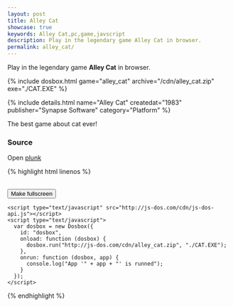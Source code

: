 ```yaml
---
layout: post
title: Alley Cat
showcase: true
keywords: Alley Cat,pc,game,javscript
description: Play in the legendary game Alley Cat in browser.
permalink: alley_cat/
---
```


Play in the legendary game **Alley Cat** in browser.

{% include dosbox.html game="alley_cat" archive="/cdn/alley_cat.zip" exe="./CAT.EXE" %}

<!--more-->

{% include details.html name="Alley Cat" createdat="1983" publisher="Synapse Software" category="Platform" %}

The best game about cat ever!

### Source

Open [plunk](http://plnkr.co/edit/wufEeZ?p=preview)

{% highlight html linenos %}
<!doctype html>
<html lang="en-us">
  <head>
    <meta charset="utf-8">
    <meta http-equiv="Content-Type" content="text/html; charset=utf-8">
    <title>js-dos api</title>
    <style type="text/css">
      .dosbox-container { width: 640px; height: 400px; }
      .dosbox-container > .dosbox-overlay { background: url(http://js-dos.com/cdn/alley_cat.png); }
    </style>
  </head>
  <body>
    <div id="dosbox"></div>
    <br/>
    <button onclick="dosbox.requestFullScreen();">Make fullscreen</button>
    
    <script type="text/javascript" src="http://js-dos.com/cdn/js-dos-api.js"></script>
    <script type="text/javascript">
      var dosbox = new Dosbox({
        id: "dosbox",
        onload: function (dosbox) {
          dosbox.run("http://js-dos.com/cdn/alley_cat.zip", "./CAT.EXE");
        },
        onrun: function (dosbox, app) {
          console.log("App '" + app + "' is runned");
        }
      });
    </script>
  </body>
</html>
{% endhighlight %}
